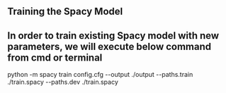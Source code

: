 ## Training the Spacy Model

## In order to train existing Spacy model with new parameters, we will execute below command from cmd or terminal

python -m spacy train config.cfg --output ./output --paths.train ./train.spacy --paths.dev ./train.spacy
